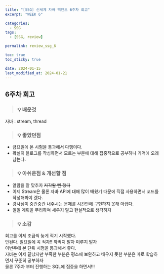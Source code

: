 ```yaml
---
title: "[SSG] 신세계 자바 백엔드 6주차 회고"
excerpt: "WEEK 6"

categories:
  - SSG
tags:
  - [SSG, review]

permalink: review_ssg_6

toc: true
toc_sticky: true

date: 2024-01-15
last_modified_at: 2024-01-21
---
```


## 6주차 회고

> ### 💡 배운것

자바 : stream, thread

> ### 💡 좋았던점

- 금요일에 본 시험을 통과해서 다행이다.
- 확실히 블로그를 작성하면서 모르는 부분에 대해 집중적으로 공부하니 기억에 오래 남는다.



> ### 💡 아쉬운점 & 개선할 점


- 알람을 잘 맞추자 ~~지각할 뻔 했다~~
- 이제 Stream은 물론 자바 API에 대해 많이 배웠기 때문에 직접 사용하면서 코드를 작성해봐야 겠다.
- 강사님이 중간중간 내주시는 문제를 시간안에 구현하지 못해 아쉽다.
- 일일 계획을 무리하며 세우지 말고 현실적으로 생각하자


> ### 💡 소감

회고를 이제 조금씩 늦게 적기 시작했다.<br>
안된다. 일요일에 꼭 적자!! 까먹지 말자 미루지 말자<br>
이번주에 본 단위 시험을 통과해서 좋다.<br>
자바는 이제 끝났지만 부족한 부분은 평소에 보완하고 배우지 못한 부분은 따로 학습하면서 꾸준히 공부하자<br>
물론 7주차 부터 진행하는 SQL에 집중을 하면서!!!
